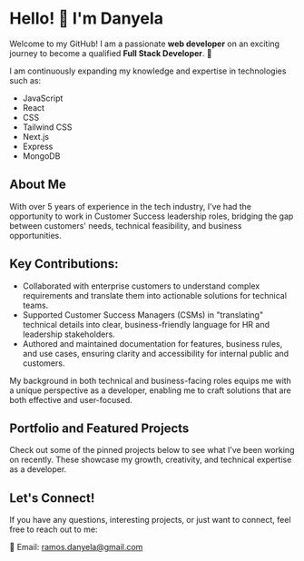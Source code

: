 # Hello! 👋 I'm Danyela
Welcome to my GitHub! I am a passionate **web developer** on an exciting journey to become a qualified **Full Stack Developer**. 🚀

I am continuously expanding my knowledge and expertise in technologies such as:

- JavaScript
- React
- CSS
- Tailwind CSS
- Next.js
- Express
- MongoDB
  
## About Me
With over 5 years of experience in the tech industry, I’ve had the opportunity to work in Customer Success leadership roles, bridging the gap between customers' needs, technical feasibility, and business opportunities.

## Key Contributions:
- Collaborated with enterprise customers to understand complex requirements and translate them into actionable solutions for technical teams.
- Supported Customer Success Managers (CSMs) in "translating" technical details into clear, business-friendly language for HR and leadership stakeholders.
- Authored and maintained documentation for features, business rules, and use cases, ensuring clarity and accessibility for internal public and customers.

My background in both technical and business-facing roles equips me with a unique perspective as a developer, enabling me to craft solutions that are both effective and user-focused.


## Portfolio and Featured Projects
Check out some of the pinned projects below to see what I’ve been working on recently. These showcase my growth, creativity, and technical expertise as a developer.


## Let's Connect!
If you have any questions, interesting projects, or just want to connect, feel free to reach out to me:

📧 Email: ramos.danyela@gmail.com

